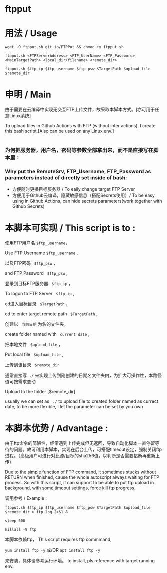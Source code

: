 # ftpput

# 用法 / Usage

` wget -O ftpput.sh git.io/FTPPut && chmod +x ftpput.sh `

` ftpput.sh <FTPServerAddress> <FTP_UserName> <FTP_Password> <MainTargetPath> <local_dir/filename> <remote_dir> `

` ftpput.sh $ftp_ip $ftp_username $ftp_psw $TargetPath $upload_file $remote_dir `



# 申明 / Main

由于需要在云编译中实现无交互FTP上传文件，故采取本脚本方式。[亦可用于任意Linux系统]

To upload files in Github Actions with FTP (without inter actions), I create this bash script.[Also can be used on any Linux env.]
<br><br>
### 为何把服务器，用户名，密码等参数全部拿出来，而不是直接写在脚本里：
### Why put the RemoteSrv, FTP_Username, FTP_Password as parameters instead of directly set inside of bash:

- 方便随时更换目标服务器 / To eaily change target FTP Server
- 方便用于Github云编译，隐藏敏感信息（搭配Secrets使用）/ To be easy using in Github Actions, can hide secrets parameters(work together with Github Secrets)

# 本脚本可实现 / This script is to :

使用FTP用户名 ` $ftp_username `，

Use FTP Username ` $ftp_username ` ,

以及FTP密码 ` $ftp_psw` ，

and FTP Password ` $ftp_psw` ,

登录到目标FTP服务器 ` $ftp_ip` ，

To logon to FTP Server ` $ftp_ip` ,

cd进入目标目录 ` $TargetPath` ，

cd to enter target remote path ` $TargetPath` ,

创建以 ` 当前日期`  为名的文件夹，

create folder named with ` current date` ,

把本地文件 ` $upload_file` ，

Put local file ` $upload_file` ,

上传到该目录 ` $remote_dir` 

通常直接写` ./` 来实现上传到刚创建的日期名文件夹内，为扩大可操作性，本路径值可按需求变动

Upload to the folder [$remote_dir] 

usually we can set as ` ./`  to upload file to created folder named as currect date, to be more flexible, I let the parameter can be set by you own



# 本脚本优势 / Advantage :

由于ftp命令的简陋性，经常遇到上传完成但无返回，导致自动化脚本一直停留等待的问题。故可利用本脚本，实现在后台上传，可搭配timeout设定，强制关闭ftp进程。（高级用户可进行对比源/目标的sha256值，以判断是否需要掐断再重新上传）

Due to the simple function of FTP command, it sometimes stucks without RETURN when finished, cause the whole autoscript always waiting for FTP process.
So with this script, it can support to be able to put ftp upload in background, with some timeout settings, force kill ftp progress.


调用参考 / Example :

` ftpput.sh $ftp_ip $ftp_username $ftp_psw $TargetPath $upload_file $remote_dir > ftp.log 2>&1 & `

` sleep 600 `

` killall -9 ftp `

本脚本依赖ftp，
This script requires ftp commmand,

`yum install ftp -y`
或/OR `apt install ftp -y`

来安装，具体请参考运行环境。
to install, pls reference with target running env.
